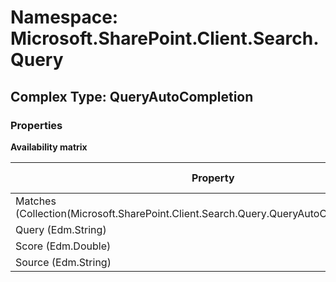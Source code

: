 # Namespace: Microsoft.SharePoint.Client.Search.Query

## Complex Type: QueryAutoCompletion

### Properties

**Availability matrix**

Property | SPO | SP 2019 | SP 2016 | SP 2013
----------|-----|---------|---------|--------
Matches (Collection(Microsoft.SharePoint.Client.Search.Query.QueryAutoCompletionMatch)) | ✔ | ✔ | ✔ | ✖
Query (Edm.String) | ✔ | ✔ | ✔ | ✖
Score (Edm.Double) | ✔ | ✔ | ✔ | ✖
Source (Edm.String) | ✔ | ✔ | ✔ | ✖
